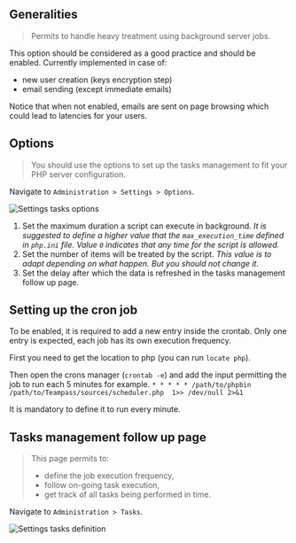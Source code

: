 <!-- docs/manage/tasks.md -->

## Generalities

> Permits to handle heavy treatment using background server jobs. 

This option should be considered as a good practice and should be enabled.
Currently implemented in case of:
* new user creation (keys encryption step)
* email sending (except immediate emails)

Notice that when not enabled, emails are sent on page browsing which could lead to latencies for your users.

## Options

> You should use the options to set up the tasks management to fit your PHP server configuration.

Navigate to `Administration > Settings > Options`.

![Settings tasks options](./_media/settings_tasks_options_01.png)

1. Set the maximum duration a script can execute in background. 
_It is suggested to define a higher value that the `max_execution_time` defined in `php.ini` file. Value `0` indicates that any time for the script is allowed._ 
2. Set the number of items will be treated by the script.
_This value is to adapt depending on what happen. But you should not change it._
3. Set the delay after which the data is refreshed in the tasks management follow up page.


## Setting up the cron job

To be enabled, it is required to add a new entry inside the crontab.
Only one entry is expected, each job has its own execution frequency.

First you need to get the location to php (you can run `locate php`).

Then open the crons manager (`crontab -e`)
and add the input permitting the job to run each 5 minutes for example.
``* * * * * /path/to/phpbin /path/to/Teampass/sources/scheduler.php  1>> /dev/null 2>&1``

It is mandatory to define it to run every minute.

## Tasks management follow up page

> This page permits to:
> * define the job execution frequency,
> * follow on-going task execution,
> * get track of all tasks being performed in time.

Navigate to `Administration > Tasks`.

![Settings tasks definition](./_media/settings_tasks_options_02.png)